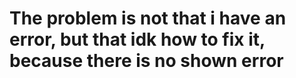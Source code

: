 # The problem is not that i have an error, but that idk how to fix it, because there is no shown error
